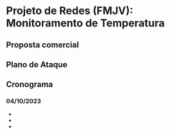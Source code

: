 # Projeto de Redes (FMJV): Monitoramento de Temperatura

 ## Proposta comercial

 ## Plano de Ataque

 ## Cronograma

 ### 04/10/2023
- 
-
-
